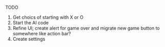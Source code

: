 TODO
1. Get choics of starting with X or O
2. Start the AI code
3. Refine UI; create alert for game over and migrate new game button to somewhere like action bar?
4. Create settings